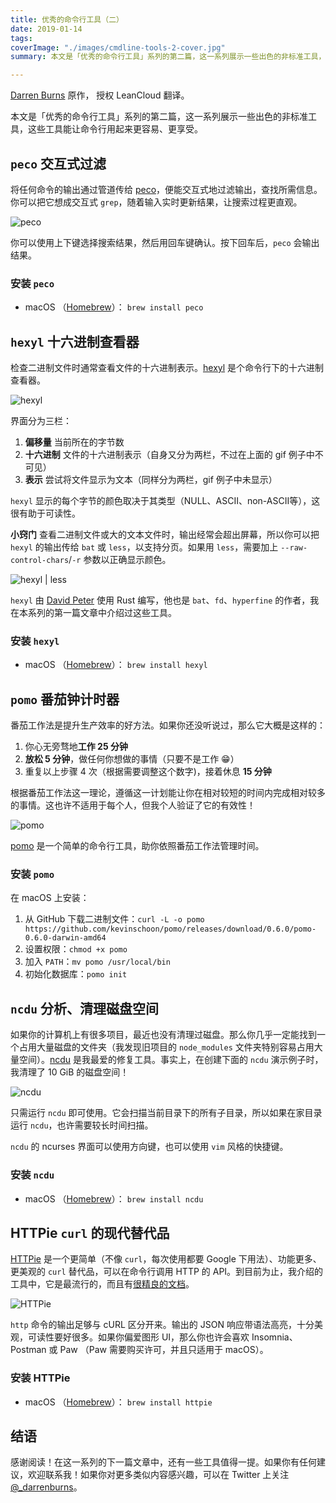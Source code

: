 ```yaml
---
title: 优秀的命令行工具（二）
date: 2019-01-14
tags:
coverImage: "./images/cmdline-tools-2-cover.jpg"
summary: 本文是「优秀的命令行工具」系列的第二篇，这一系列展示一些出色的非标准工具，这些工具能让命令行用起来更容易、更享受。

---
```



[Darren Burns] 原作， 授权 LeanCloud 翻译。

[Darren Burns]: https://darrenburns.net/posts/more-tools/

本文是「优秀的命令行工具」系列的第二篇，这一系列展示一些出色的非标准工具，这些工具能让命令行用起来更容易、更享受。

## `peco` 交互式过滤

将任何命令的输出通过管道传给 [peco](https://git.io/Pwz8GA)，便能交互式地过滤输出，查找所需信息。你可以把它想成交互式 `grep`，随着输入实时更新结果，让搜索过程更直观。

![peco](https://darrenburns.net/peco-processes-e31d5338bae787510ce8e39ad394bdb0.gif)

你可以使用上下键选择搜索结果，然后用回车键确认。按下回车后，`peco` 会输出结果。

### 安装 `peco`

- macOS （[Homebrew]）： `brew install peco`

[Homebrew]: https://brew.sh/

## `hexyl` 十六进制查看器

检查二进制文件时通常查看文件的十六进制表示。[hexyl](https://git.io/fhnd7) 是个命令行下的十六进制查看器。

![hexyl](https://darrenburns.net/hexyl-no-less-95d319279084793ad8bba3e3fd6acf2d.gif)

界面分为三栏：

1. **偏移量** 当前所在的字节数
2. **十六进制** 文件的十六进制表示（自身又分为两栏，不过在上面的 gif 例子中不可见）
3. **表示** 尝试将文件显示为文本（同样分为两栏，gif 例子中未显示）

`hexyl` 显示的每个字节的颜色取决于其类型（NULL、ASCII、non-ASCII等），这很有助于可读性。

**小窍门** 查看二进制文件或大的文本文件时，输出经常会超出屏幕，所以你可以把 `hexyl` 的输出传给 `bat` 或 `less`，以支持分页。如果用 `less`，需要加上 `--raw-control-chars`/`-r` 参数以正确显示颜色。

![hexyl | less](https://darrenburns.net/hexyl-with-less-583b828440ed738443efc8e63fe5bda3.gif)

`hexyl` 由 [David Peter] 使用 Rust 编写，他也是 `bat`、`fd`、`hyperfine` 的作者，我在本系列的第一篇文章中介绍过这些工具。

[David Peter]: https://github.com/sharkdp

### 安装 `hexyl`

- macOS （[Homebrew]）： `brew install hexyl`

## `pomo` 番茄钟计时器

番茄工作法是提升生产效率的好方法。如果你还没听说过，那么它大概是这样的：

1. 你心无旁骛地**工作 25 分钟**
2. **放松 5 分钟**，做任何你想做的事情（只要不是工作 😁）
3. 重复以上步骤 4 次（根据需要调整这个数字)，接着休息 **15 分钟**

根据番茄工作法这一理论，遵循这一计划能让你在相对较短的时间内完成相对较多的事情。这也许不适用于每个人，但我个人验证了它的有效性！

![pomo](https://darrenburns.net/pomo-2a74022e8fdf4e05976d9f04ef381f4c.gif)

[pomo](https://git.io/fhnFr) 是一个简单的命令行工具，助你依照番茄工作法管理时间。

### 安装 `pomo`

在 macOS 上安装：

1. 从 GitHub 下载二进制文件：`curl -L -o pomo https://github.com/kevinschoon/pomo/releases/download/0.6.0/pomo-0.6.0-darwin-amd64`
2. 设置权限：`chmod +x pomo`
3. 加入 `PATH`：`mv pomo /usr/local/bin`
4. 初始化数据库：`pomo init`

## `ncdu` 分析、清理磁盘空间

如果你的计算机上有很多项目，最近也没有清理过磁盘。那么你几乎一定能找到一个占用大量磁盘的文件夹（我发现旧项目的 `node_modules` 文件夹特别容易占用大量空间）。[ncdu](https://dev.yorhel.nl/ncdu) 是我最爱的修复工具。事实上，在创建下面的 `ncdu` 演示例子时，我清理了 10 GiB 的磁盘空间！

![ncdu](https://darrenburns.net/ncdu-d9e7172fd2a64a0ca6205f0de2f17b7a.gif)

只需运行 `ncdu` 即可使用。它会扫描当前目录下的所有子目录，所以如果在家目录运行 `ncdu`，也许需要较长时间扫描。

`ncdu` 的 ncurses 界面可以使用方向键，也可以使用 `vim` 风格的快捷键。

### 安装 `ncdu`

- macOS （[Homebrew]）： `brew install ncdu`

## HTTPie `curl` 的现代替代品

[HTTPie](https://httpie.org/) 是一个更简单（不像 `curl`，每次使用都要 Google 下用法）、功能更多、更美观的 `curl` 替代品，可以在命令行调用 HTTP 的 API。到目前为止，我介绍的工具中，它是最流行的，而且有[很精良的文档]。

[很精良的文档]: https://httpie.org/doc

![HTTPie](https://darrenburns.net/httpie-45e43f1f800784a18fcdbf1b089b9513.gif)

`http` 命令的输出足够与 cURL 区分开来。输出的 JSON 响应带语法高亮，十分美观，可读性要好很多。如果你偏爱图形 UI，那么你也许会喜欢 Insomnia、Postman 或 Paw （Paw 需要购买许可，并且只适用于 macOS）。

### 安装 HTTPie

- macOS （[Homebrew]）： `brew install httpie`

## 结语

感谢阅读！在这一系列的下一篇文章中，还有一些工具值得一提。如果你有任何建议，欢迎联系我！如果你对更多类似内容感兴趣，可以在 Twitter 上关注 [@_darrenburns]。

[@_darrenburns]: https://twitter.com/_darrenburns
